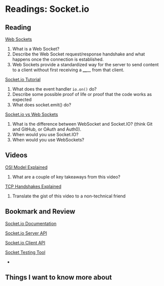 Readings: Socket.io
===================

Reading
-------

[Web Sockets](https://en.wikipedia.org/wiki/WebSocket)

1. What is a Web Socket?
2. Describe the Web Socket request/response handshake and what happens once the connection is established.
3. Web Sockets provide a standardized way for the server to send content to a client without first receiving a **\_\_**\_\_ from that client.

[Socket.io Tutorial](https://www.tutorialspoint.com/socket.io/)

1. What does the event handler `io.on()` do?
2. Describe some possible proof of life or proof that the code works as expected
3. What does socket.emit() do?

[Socket.io vs Web Sockets](https://www.educba.com/websocket-vs-socket-io/)

1. What is the difference between WebSocket and Socket.IO? (think Git and GitHub, or OAuth and Auth0).
2. When would you use Socket.IO?
3. When would you use WebSockets?

Videos
------

[OSI Model Explained](https://www.youtube.com/watch?v=vv4y_uOneC0)

1. What are a couple of key takeaways from this video?

[TCP Handshakes Explained](https://www.youtube.com/watch?v=xMtP5ZB3wSk)

1. Translate the gist of this video to a non-technical friend

Bookmark and Review
-------------------

[Socket.io Documentation](https://socket.io/docs/)

[Socket.io Server API](https://socket.io/docs/server-api)

[Socket.io Client API](https://socket.io/docs/client-api)

[Socket Testing Tool](https://amritb.github.io/socketio-client-tool/)

* 

## Things I want to know more about